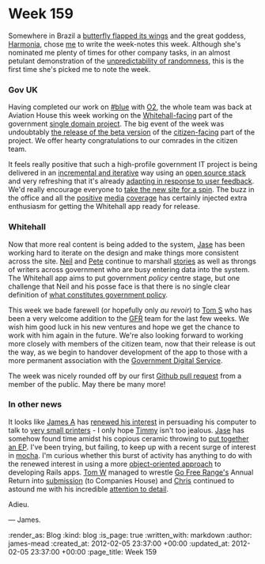 Week 159
========

Somewhere in Brazil a [butterfly flapped its wings](http://en.wikipedia.org/wiki/Butterfly_effect) and the great goddess, [Harmonia](http://github.com/freerange/harmonia), chose [me](/james-mead) to write the week-notes this week. Although she's nominated me plenty of times for other company tasks, in an almost petulant demonstration of the [unpredictability of randomness](http://rubymanor.org/3/videos/a_random_walk/), this is the first time she's picked me to note the week.

### Gov UK

Having completed our work on [#blue](http://hashblue.com) with [O2](http://www.o2.co.uk), the whole team was back at Aviation House this week working on the [Whitehall-facing](https://github.com/alphagov/whitehall) part of the government [single domain project](http://gofreerange.com/government-single-domain). The big event of the week was undoubtably [the release of the beta version](http://digital.cabinetoffice.gov.uk/2012/01/31/beta/) of the [citizen-facing](http://gov.uk) part of the project. We offer hearty congratulations to our comrades in the citizen team.

It feels really positive that such a high-profile government IT project is being delivered in an [incremental and iterative](http://en.wikipedia.org/wiki/Iterative_and_incremental_development) way using an [open source stack](http://digital.cabinetoffice.gov.uk/colophon-beta/) and very refreshing that it's already [adapting in response to user feedback](http://digital.cabinetoffice.gov.uk/2012/02/01/govuk-beta-day1/). We'd really encourage everyone to [take the new site for a spin](https://www.gov.uk/tour). The buzz in the office and all the [positive](http://blogs.ft.com/fttechhub/2012/02/beta-gov-uk/) [media](http://radar.oreilly.com/2012/01/with-govuk-british-government.html) [coverage](http://www.wired.co.uk/news/archive/2012-02/01/gov-uk-enters-beta) has certainly injected extra enthusiasm for getting the Whitehall app ready for release.

### Whitehall

Now that more real content is being added to the system, [Jase](/jason-cale) has been working hard to iterate on the design and make things more consistent across the site. [Neil](http://twitter.com/neillyneil) and [Pete](https://twitter.com/yahoo_pete/) continue to marshall [stories](https://www.pivotaltracker.com/projects/367813) as well as throngs of writers across government who are busy entering data into the system. The Whitehall app aims to put government *policy* centre stage, but one challenge that Neil and his posse face is that there is no single clear definition of [what constitutes government policy](http://digital.cabinetoffice.gov.uk/2012/02/03/government-policy-a-spotters-guide/).

This week we bade farewell (or hopefully only _au revoir_) to [Tom S](http://experthuman.com/) who has been a very welcome addition to the [GFR](/) team for the last few weeks. We wish him good luck in his new ventures and hope we get the chance to work with him again in the future. We're also looking forward to working more closely with members of the citizen team, now that their release is out the way, as we begin to handover development of the app to those with a more permanent association with the [Government Digital Service](http://digital.cabinetoffice.gov.uk/).

The week was nicely rounded off by our first [Github pull request](https://github.com/alphagov/whitehall/pull/3) from a member of the public. May there be many more!

### In other news

It looks like [James A](/james-adam) has [renewed his interest](https://twitter.com/#!/lazyatom/status/163355745734246400) in persuading his computer to talk to [very small printers](https://github.com/lazyatom/ThermalSD) - I only hope [Timmy](/timmy) isn't too jealous. [Jase](/jason-cale) has somehow found time amidst his copious ceramic throwing to [put together](http://twitter.com/#!/jasoncale/status/164354174547525635) [an EP](http://instagr.am/p/mjofO/). I've been trying, but failing, to keep up with a recent surge of interest in [mocha](https://github.com/freerange/mocha). I'm curious whether this burst of activity has anything to do with the renewed interest in using a more [object-oriented approach](http://avdi.org/devblog/2011/11/15/early-access-beta-of-objects-on-rails-now-available-2/) to developing Rails apps. [Tom W](/tom-ward) managed to wrestle [Go Free Range's](/) Annual Return into [submission](http://data.companieshouse.gov.uk/doc/company/06789592) (to Companies House) and [Chris](/chris-roos) continued to astound me with his incredible [attention to detail](https://github.com/alphagov/whitehall/commit/7b4a62a85802a4e9a6da0bf2f75861aabbcbdd1d).

Adieu.

&mdash; James.

:render_as: Blog
:kind: blog
:is_page: true
:written_with: markdown
:author: james-mead
:created_at: 2012-02-05 23:37:00 +00:00
:updated_at: 2012-02-05 23:37:00 +00:00
:page_title: Week 159
